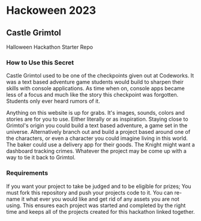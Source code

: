 # Hackoween 2023
## Castle Grimtol

Halloween Hackathon Starter Repo


### How to Use this Secret

Castle Grimtol used to be one of the checkpoints given out at Codeworks. It was a text based adventure game students would build to sharpen their skills with console applications. As time when on, console apps became less of a focus and much like the story this checkpoint was forgotten. Students only ever heard rumors of it.

Anything on this website is up for grabs. It's images, sounds, colors and stories are for you to use. Either literally or as inspiration. Staying close to Grimtol's origin you could build a text based adventure, a game set in the universe. Alternatively branch out and build a project based around one of the characters, or even a character you could imagine living in this world. The baker could use a delivery app for their goods. The Knight might want a dashboard tracking crimes. Whatever the project may be come up with a way to tie it back to Grimtol.


### Requirements

If you want your project to take be judged and to be eligible for prizes; You must fork this repository and push your projects code to it. You can re-name it what ever you would like and get rid of any assets you are not using. This ensures each project was started and completed by the right time and keeps all of the projects created for this hackathon linked together.